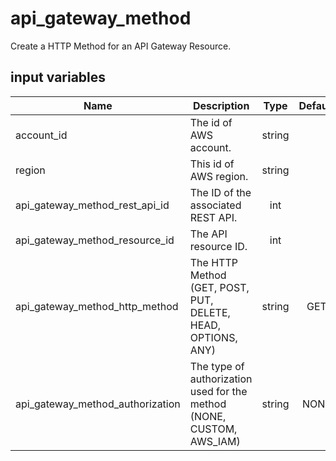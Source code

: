 # api_gateway_method

Create a HTTP Method for an API Gateway Resource.

## input variables

| Name | Description | Type | Default | Required |
|------|-------------|:----:|:-----:|:-----:|
|account_id|The id of AWS account.|string||Yes|
|region|This id of AWS region.|string||Yes|
|api_gateway_method_rest_api_id|The ID of the associated REST API.|int||Yes|
|api_gateway_method_resource_id|The API resource ID.|int||Yes|
|api_gateway_method_http_method|The HTTP Method (GET, POST, PUT, DELETE, HEAD, OPTIONS, ANY)|string|GET|No|
|api_gateway_method_authorization|The type of authorization used for the method (NONE, CUSTOM, AWS_IAM)|string|NONE|No|
